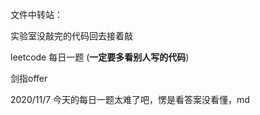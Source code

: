文件中转站：

实验室没敲完的代码回去接着敲

leetcode 每日一题
(__一定要多看别人写的代码__)

剑指offer





2020/11/7   今天的每日一题太难了吧，愣是看答案没看懂，md